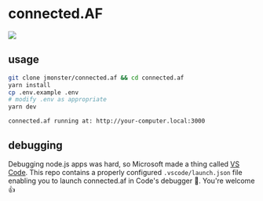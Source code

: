 # connected.AF
![](http://i.imgur.com/7nvKWyy.gif)

## usage
```sh
git clone jmonster/connected.af && cd connected.af
yarn install
cp .env.example .env
# modify .env as appropriate
yarn dev
```
```
connected.af running at: http://your-computer.local:3000
```

## debugging
Debugging node.js apps was hard, so Microsoft made a thing called [VS Code](https://code.visualstudio.com). This repo contains a properly configured `.vscode/launch.json` file enabling you to launch connected.af in Code's debugger 🙌. You're welcome 👍
